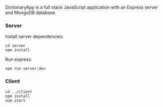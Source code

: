DictionaryApp is a full stack JavaScript application with an Express server and MongoDB database.

### Server

Install server dependencies:

```
cd server
npm install
```

Run express:

```
npm run server:dev
```

### Client

```
cd ../client
npm install
num start
```
